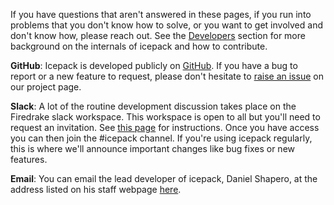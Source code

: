 <!--
.. title: Contact
.. slug: contact
.. date: 2020-09-14 13:58:31 UTC-07:00
.. tags: 
.. category: 
.. link: 
.. description: 
.. type: text
-->

If you have questions that aren't answered in these pages, if you run into problems that you don't know how to solve, or you want to get involved and don't know how, please reach out.
See the [Developers](/developers/) section for more background on the internals of icepack and how to contribute.

**GitHub**: Icepack is developed publicly on [GitHub](https://github.com/icepack/icepack).
If you have a bug to report or a new feature to request, please don't hesitate to [raise an issue](https://github.com/icepack/icepack/issues) on our project page.

**Slack**: A lot of the routine development discussion takes place on the Firedrake slack workspace.
This workspace is open to all but you'll need to request an invitation.
See [this page](https://firedrakeproject.org/contact.html) for instructions.
Once you have access you can then join the \#icepack channel.
If you're using icepack regularly, this is where we'll announce important changes like bug fixes or new features.

**Email**: You can email the lead developer of icepack, Daniel Shapero, at the address listed on his staff webpage [here](http://psc.apl.uw.edu/people/investigators/daniel-shapero/).

